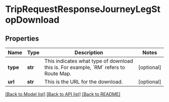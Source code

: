 # TripRequestResponseJourneyLegStopDownload

## Properties
Name | Type | Description | Notes
------------ | ------------- | ------------- | -------------
**type** | **str** | This indicates what type of download this is. For example, &#x60;RM&#x60; refers to Route Map.  | [optional] 
**url** | **str** | This is the URL for the download.  | [optional] 

[[Back to Model list]](../README.md#documentation-for-models) [[Back to API list]](../README.md#documentation-for-api-endpoints) [[Back to README]](../README.md)



